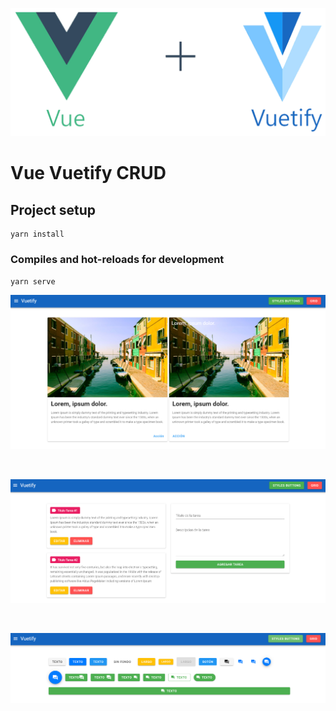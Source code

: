 <p align="center"><img src="public/capturas/logo.png"></p>

<h1>Vue Vuetify CRUD</h1>

## Project setup
```
yarn install
```

### Compiles and hot-reloads for development
```
yarn serve
```

<p align="center"><img src="public/capturas/captura1.png"></p>
<br>
<p align="center"><img src="public/capturas/captura2.png"></p>
<br>
<p align="center"><img src="public/capturas/captura3.png"></p>
